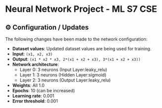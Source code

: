 # Neural Network Project - ML S7 CSE

## ⚙️ Configuration / Updates

The following changes have been made to the network configuration:

- **Dataset values**: Updated dataset values are being used for training.
- **Input**:  `(x1, x2, x3)`
- **Output**: `(x1 * x2 * x3, 2*(x1 + x2 + x3), 3*(x1 + x2 + x3))` 
- **Network architecture**:
  - Layer 0: 3 neurons (Input Layer:leaky_relu)
  - Layer 1: 3 neurons (Hidden Layer:sigmoid)
  - Layer 2: 3 neurons (Output Layer:leaky_relu)
- **Weights**: All 1.0
- **Epochs**: 10 (can be increased)
- **Learning rate**: 0.001
- **Error threshold**: 0.001

